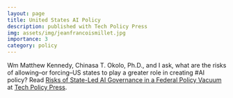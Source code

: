 ```yaml
---
layout: page
title: United States AI Policy
description: published with Tech Policy Press
img: assets/img/jeanfrancoismillet.jpg
importance: 3
category: policy 
---
```


Wm Matthew Kennedy, Chinasa T. Okolo, Ph.D., and I ask, what are the risks of allowing–or forcing–US states to play a greater role in creating #AI policy? Read [Risks of State-Led AI Governance in a Federal Policy Vacuum](https://www.techpolicy.press/risks-of-state-led-ai-governance-in-a-federal-policy-vacuum/) at [Tech Policy Press](https://www.techpolicy.press).

